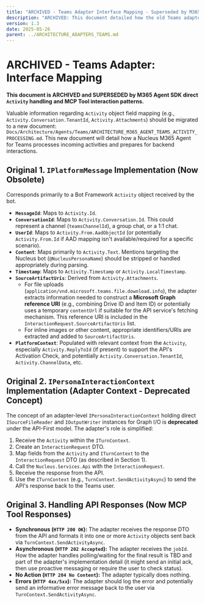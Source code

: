 ```yaml
---
title: "ARCHIVED - Teams Adapter Interface Mapping - Superseded by M365 Agent SDK & MCP Patterns"
description: "ARCHIVED: This document detailed how the old Teams adapter mapped Bot Framework Activity data to an InteractionRequest DTO. This is superseded by M365 Agent SDK direct Activity handling and MCP Tool interaction patterns."
version: 1.3
date: 2025-05-26
parent: ../ARCHITECTURE_ADAPTERS_TEAMS.md
---
```


# ARCHIVED - Teams Adapter: Interface Mapping

**This document is ARCHIVED and SUPERSEDED by M365 Agent SDK direct `Activity` handling and MCP Tool interaction patterns.**

Valuable information regarding `Activity` object field mapping (e.g., `Activity.Conversation.TenantId`, `Activity.Attachments`) should be migrated to a new document: `Docs/Architecture/Agents/Teams/ARCHITECTURE_M365_AGENT_TEAMS_ACTIVITY_PROCESSING.md`. This new document will detail how a Nucleus M365 Agent for Teams processes incoming activities and prepares for backend interactions.

## Original 1. `IPlatformMessage` Implementation (Now Obsolete)

Corresponds primarily to a Bot Framework `Activity` object received by the bot.

*   **`MessageId`**: Maps to `Activity.Id`.
*   **`ConversationId`**: Maps to `Activity.Conversation.Id`. This could represent a channel (`teamsChannelId`), a group chat, or a 1:1 chat.
*   **`UserId`**: Maps to `Activity.From.AadObjectId` (or potentially `Activity.From.Id` if AAD mapping isn't available/required for a specific scenario).
*   **`Content`**: Maps primarily to `Activity.Text`. Mentions targeting the Nucleus bot (`@NucleusPersonaName`) should be stripped or handled appropriately during parsing.
*   **`Timestamp`**: Maps to `Activity.Timestamp` or `Activity.LocalTimestamp`.
*   **`SourceArtifactUris`**: Derived from `Activity.Attachments`.
    *   For file uploads (`application/vnd.microsoft.teams.file.download.info`), the adapter extracts information needed to construct a **Microsoft Graph reference URI** (e.g., combining Drive ID and Item ID) or potentially uses a temporary `contentUrl` if suitable for the API service's fetching mechanism. This reference URI is included in the `InteractionRequest.SourceArtifactUris` list.
    *   For inline images or other content, appropriate identifiers/URIs are extracted and added to `SourceArtifactUris`.
*   **`PlatformContext`**: Populated with relevant context from the `Activity`, especially `Activity.ReplyToId` (if present) to support the API's Activation Check, and potentially `Activity.Conversation.TenantId`, `Activity.ChannelData`, etc.

## Original 2. `IPersonaInteractionContext` Implementation (Adapter Context - Deprecated Concept)

The concept of an adapter-level `IPersonaInteractionContext` holding direct `ISourceFileReader` and `IOutputWriter` instances for Graph I/O is **deprecated** under the API-First model. The adapter's role is simplified:

1.  Receive the `Activity` within the `ITurnContext`.
2.  Create an `InteractionRequest` DTO.
3.  Map fields from the `Activity` and `ITurnContext` to the `InteractionRequest` DTO (as described in Section 1).
4.  Call the `Nucleus.Services.Api` with the `InteractionRequest`.
5.  Receive the response from the API.
6.  Use the `ITurnContext` (e.g., `TurnContext.SendActivityAsync`) to send the API's response back to the Teams user.

## Original 3. Handling API Responses (Now MCP Tool Responses)

*   **Synchronous (`HTTP 200 OK`):** The adapter receives the response DTO from the API and formats it into one or more `Activity` objects sent back via `TurnContext.SendActivityAsync`.
*   **Asynchronous (`HTTP 202 Accepted`):** The adapter receives the `jobId`. How the adapter handles polling/waiting for the final result is TBD and part of the adapter's implementation detail (it might send an initial ack, then use proactive messaging or require the user to check status).
*   **No Action (`HTTP 204 No Content`):** The adapter typically does nothing.
*   **Errors (`HTTP 4xx/5xx`):** The adapter should log the error and potentially send an informative error message back to the user via `TurnContext.SendActivityAsync`.
